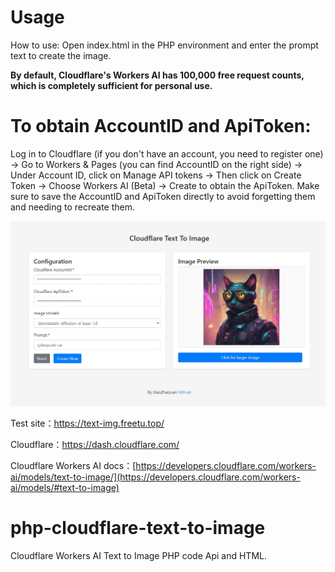 # Usage
How to use: Open index.html in the PHP environment and enter the prompt text to create the image.

**By default, Cloudflare's Workers AI has 100,000 free request counts, which is completely sufficient for personal use.**

# To obtain AccountID and ApiToken:
Log in to Cloudflare (if you don't have an account, you need to register one) -> Go to Workers & Pages (you can find AccountID on the right side) -> Under Account ID, click on Manage API tokens -> Then click on Create Token -> Choose Workers AI (Beta) -> Create to obtain the ApiToken. Make sure to save the AccountID and ApiToken directly to avoid forgetting them and needing to recreate them.

![120240307162110](/images/120240307162110.png)

Test site：https://text-img.freetu.top/

Cloudflare：https://dash.cloudflare.com/

Cloudflare Workers AI docs：[https://developers.cloudflare.com/workers-ai/models/text-to-image/](https://developers.cloudflare.com/workers-ai/models/#text-to-image)

# php-cloudflare-text-to-image
Cloudflare Workers AI Text to Image PHP code Api and HTML.
